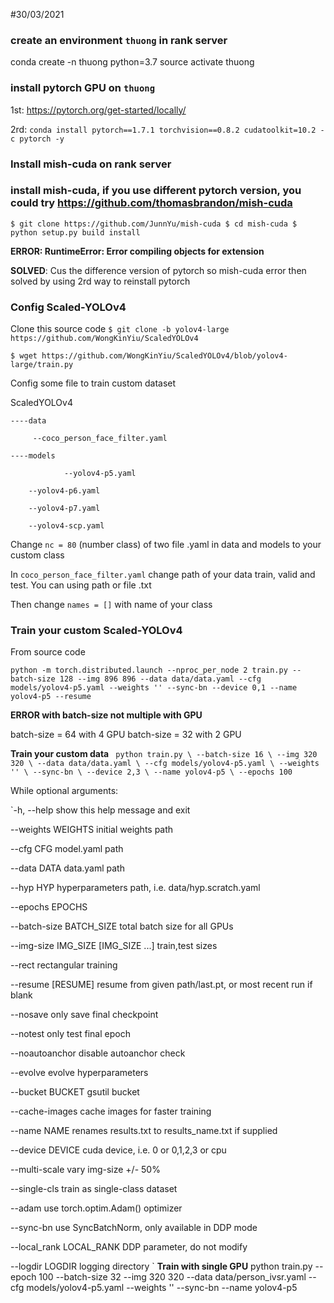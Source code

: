 #30/03/2021
### create an environment `thuong` in rank server
conda create -n thuong python=3.7
source activate thuong
### install pytorch GPU on `thuong` 
1st: https://pytorch.org/get-started/locally/

2rd: `conda install pytorch==1.7.1 torchvision==0.8.2 cudatoolkit=10.2 -c pytorch -y`
### Install mish-cuda on rank server

### install mish-cuda, if you use different pytorch version, you could try https://github.com/thomasbrandon/mish-cuda
`$ git clone https://github.com/JunnYu/mish-cuda
 $ cd mish-cuda
 $ python setup.py build install`

**ERROR: RuntimeError: Error compiling objects for extension**

**SOLVED**: Cus the difference version of pytorch so mish-cuda error then solved by using 2rd way to reinstall pytorch

### Config Scaled-YOLOv4
Clone this source code 
`$ git clone -b yolov4-large https://github.com/WongKinYiu/ScaledYOLOv4`

`$ wget https://github.com/WongKinYiu/ScaledYOLOv4/blob/yolov4-large/train.py`

Config some file to train custom dataset

ScaledYOLOv4  
  
	----data

	     --coco_person_face_filter.yaml
		    
	----models
	    
                --yolov4-p5.yaml
		    
		--yolov4-p6.yaml
		    
		--yolov4-p7.yaml
		    
		--yolov4-scp.yaml
		
Change `nc = 80` (number class) of two file .yaml in data and models to your custom class

In `coco_person_face_filter.yaml` change path of your data train, valid and test. You can using path or file .txt

Then change `names = []` with name of your class

### Train your custom Scaled-YOLOv4

From source code 

`python -m torch.distributed.launch --nproc_per_node 2 train.py --batch-size 128 --img 896 896 --data data/data.yaml --cfg models/yolov4-p5.yaml --weights '' --sync-bn --device 0,1 --name yolov4-p5 --resume`

**ERROR with batch-size not multiple with GPU**

batch-size = 64 with 4 GPU
batch-size = 32 with 2 GPU

**Train your custom data**
`
python train.py \
--batch-size 16 \
--img 320 320 \
--data data/data.yaml \
--cfg models/yolov4-p5.yaml \
--weights '' \
--sync-bn \
--device 2,3 \
--name yolov4-p5 \
--epochs 100`

While optional arguments:

  `-h, --help            show this help message and exit
  
  --weights WEIGHTS     initial weights path
  
  --cfg CFG             model.yaml path
  
  --data DATA           data.yaml path
  
  --hyp HYP             hyperparameters path, i.e. data/hyp.scratch.yaml
  
  --epochs EPOCHS
  
  --batch-size BATCH_SIZE
                        total batch size for all GPUs
			
  --img-size IMG_SIZE [IMG_SIZE ...]
                        train,test sizes
			
  --rect                rectangular training
  
  --resume [RESUME]     resume from given path/last.pt, or most recent run if blank
  
  --nosave              only save final checkpoint
  
  --notest              only test final epoch
  
  --noautoanchor        disable autoanchor check
  
  --evolve              evolve hyperparameters
  
  --bucket BUCKET       gsutil bucket
  
  --cache-images        cache images for faster training
  
  --name NAME           renames results.txt to results_name.txt if supplied
  
  --device DEVICE       cuda device, i.e. 0 or 0,1,2,3 or cpu
  
  --multi-scale         vary img-size +/- 50%
  
  --single-cls          train as single-class dataset
  
  --adam                use torch.optim.Adam() optimizer
  
  --sync-bn             use SyncBatchNorm, only available in DDP mode
  
  --local_rank LOCAL_RANK
                        DDP parameter, do not modify
			
  --logdir LOGDIR       logging directory
  `
**Train with single GPU**
python train.py --epoch 100 --batch-size 32 --img 320 320 --data data/person_ivsr.yaml --cfg models/yolov4-p5.yaml --weights '' --sync-bn --name yolov4-p5
